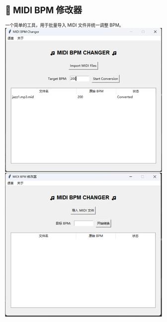 # 🎵 MIDI BPM 修改器
一个简单的工具，用于批量导入 MIDI 文件并统一调整 BPM。
![image](https://github.com/shshouse/MidiBpmChanger/blob/master/dist/img2.png)
![image](https://github.com/shshouse/MidiBpmChanger/blob/master/dist/img1.png)
